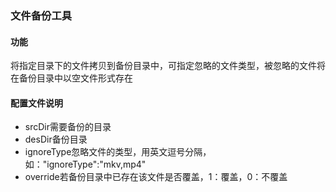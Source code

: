 ### 文件备份工具

#### 功能

将指定目录下的文件拷贝到备份目录中，可指定忽略的文件类型，被忽略的文件将在备份目录中以空文件形式存在

#### 配置文件说明

- srcDir需要备份的目录
- desDir备份目录
- ignoreType忽略文件的类型，用英文逗号分隔，如："ignoreType":"mkv,mp4"
- override若备份目录中已存在该文件是否覆盖，1：覆盖，0：不覆盖